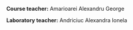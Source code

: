 __Course teacher:__ Amarioarei Alexandru George

__Laboratory teacher:__ Andriciuc Alexandra Ionela
